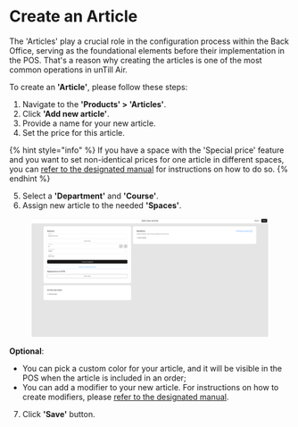 # Create an Article

The 'Articles' play a crucial role in the configuration process within the Back Office, serving as the foundational elements before their implementation in the POS. That's a reason why creating the articles is one of the most common operations in unTill Air.

To create an **'Article'**, please follow these steps:

1. Navigate to the **'Products' > 'Articles'**.
2. Click **'Add new article'**.
3. Provide a name for your new article.
4. Set the price for this article.

{% hint style="info" %}
If you have a space with the 'Special price' feature and you want to set non-identical prices for one article in different spaces, you can [refer to the designated manual](../../spaces/special-price-in-a-specific-space.md) for instructions on how to do so.
{% endhint %}

5. Select a **'Department'** and **'Course'**.
6. Assign new article to the needed **'Spaces'**.

<figure><img src="../../.gitbook/assets/Captura de pantalla (10).png" alt=""><figcaption></figcaption></figure>

**Optional**:

* You can pick a custom color for your article, and it will be visible in the POS when the article is included in an order;
* You can add a modifier to your new article. For instructions on how to create modifiers, please [refer to the designated manual](../modifiers/create-modifiers-and-assign-them-to-the-article.md).

7. Click **'Save'** button.
